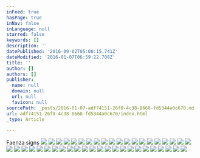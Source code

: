 ```yaml
---
inFeed: true
hasPage: true
inNav: false
inLanguage: null
starred: false
keywords: []
description: ''
datePublished: '2016-09-02T05:00:15.741Z'
dateModified: '2016-01-07T06:59:22.708Z'
title: ''
author: []
authors: []
publisher:
  name: null
  domain: null
  url: null
  favicon: null
sourcePath: _posts/2016-01-07-adf74151-26f0-4c38-8668-fd5344a0c670.md
url: adf74151-26f0-4c38-8668-fd5344a0c670/index.html
_type: Article

---
```

Faenza signs
![](https://the-grid-user-content.s3-us-west-2.amazonaws.com/fd5f7cc7-f64c-428e-b034-fadeb7f02b8c.jpg)
![](https://the-grid-user-content.s3-us-west-2.amazonaws.com/4c94ea78-bb3e-4b7a-8597-2d7b4606af8b.jpg)
![](https://the-grid-user-content.s3-us-west-2.amazonaws.com/14f30221-8564-4eb9-b28e-0d65ce546cb4.jpg)
![](https://the-grid-user-content.s3-us-west-2.amazonaws.com/e97fbcfa-3e05-413b-b22e-9d85c4dde5f3.jpg)
![](https://the-grid-user-content.s3-us-west-2.amazonaws.com/f32744da-52f6-4295-b40d-03a34dd1fc35.jpg)
![](https://the-grid-user-content.s3-us-west-2.amazonaws.com/80b694d9-3f7e-4ad9-b6b6-79e11084a976.jpg)
![](https://the-grid-user-content.s3-us-west-2.amazonaws.com/349f1dc8-3708-45fd-96cc-fb3efbb70123.jpg)
![](https://the-grid-user-content.s3-us-west-2.amazonaws.com/92e0f438-9638-4497-8b57-30d0c8578334.jpg)
![](https://the-grid-user-content.s3-us-west-2.amazonaws.com/5acb4669-1e18-4c6e-9562-1bce18b93369.jpg)
![](https://the-grid-user-content.s3-us-west-2.amazonaws.com/123f46a9-5ce7-4c72-8463-a754f3dacb75.jpg)
![](https://the-grid-user-content.s3-us-west-2.amazonaws.com/3af74b77-d3ea-48de-9f9e-bf9e2fd07f28.jpg)
![](https://the-grid-user-content.s3-us-west-2.amazonaws.com/bb9afdb1-b389-4230-9088-74ee1c0966cb.jpg)
![](https://the-grid-user-content.s3-us-west-2.amazonaws.com/ed70d14a-679a-4b78-89b3-a50f1a877beb.jpg)
![](https://the-grid-user-content.s3-us-west-2.amazonaws.com/373288be-3faf-402a-af77-f1e28660382d.jpg)
![](https://the-grid-user-content.s3-us-west-2.amazonaws.com/fb75d678-ad4f-4e19-a65b-e47ce1435ee0.jpg)
![](https://the-grid-user-content.s3-us-west-2.amazonaws.com/38be8b1f-6080-4148-bb7c-fdc37441d37f.jpg)
![](https://the-grid-user-content.s3-us-west-2.amazonaws.com/b8fb4bf7-7080-4cb2-b9c1-780887a6b476.jpg)
![](https://the-grid-user-content.s3-us-west-2.amazonaws.com/6efc66e0-6713-45f6-ae71-4ba8343660a7.jpg)
![](https://the-grid-user-content.s3-us-west-2.amazonaws.com/7c9265a5-9753-4eeb-91bd-66ddfc2047c1.jpg)
![](https://the-grid-user-content.s3-us-west-2.amazonaws.com/ae337567-a95a-43a0-8c4b-63882e4540c1.jpg)
![](https://the-grid-user-content.s3-us-west-2.amazonaws.com/b8a282dd-6169-47bd-985d-660070f24898.jpg)
![](https://the-grid-user-content.s3-us-west-2.amazonaws.com/5635c4a9-5b78-4906-918e-b4cd8f949382.jpg)
![](https://the-grid-user-content.s3-us-west-2.amazonaws.com/c8b3dfaa-2dca-4653-80b1-2a6ba6d393b7.jpg)
![](https://the-grid-user-content.s3-us-west-2.amazonaws.com/e9786cba-17d6-4cc2-b122-942ab1c8ca67.jpg)
![](https://the-grid-user-content.s3-us-west-2.amazonaws.com/3d3e76c8-90e0-4eac-88e1-ae6dfdbff01a.jpg)
![](https://the-grid-user-content.s3-us-west-2.amazonaws.com/871524d8-9efb-4919-a86f-7c0aabe99040.jpg)
![](https://the-grid-user-content.s3-us-west-2.amazonaws.com/5ee16852-3f59-4088-81bd-1178ac8b2f91.jpg)
![](https://the-grid-user-content.s3-us-west-2.amazonaws.com/24902031-7c72-4a5e-bfcb-92a09e6bde18.jpg)
![](https://the-grid-user-content.s3-us-west-2.amazonaws.com/34dbd867-5925-4754-a5c5-d856079b305a.jpg)
![](https://the-grid-user-content.s3-us-west-2.amazonaws.com/12673c51-1e5f-46e6-bf0f-3344ca150857.jpg)
![](https://the-grid-user-content.s3-us-west-2.amazonaws.com/ce362883-a33b-41c6-a7e2-8f77e0041337.jpg)
![](https://the-grid-user-content.s3-us-west-2.amazonaws.com/f185db03-a9a8-4d39-bb86-29f4bdec2a7f.jpg)
![](https://the-grid-user-content.s3-us-west-2.amazonaws.com/ffeab92a-2890-4d2b-a446-0595e9ba8eb0.jpg)
![](https://the-grid-user-content.s3-us-west-2.amazonaws.com/7e1acd0d-b01a-4275-9c54-565a4604faff.jpg)
![](https://the-grid-user-content.s3-us-west-2.amazonaws.com/3e53137b-b5b0-4568-89f7-166bf2fce325.jpg)
![](https://the-grid-user-content.s3-us-west-2.amazonaws.com/4640dae2-5c85-4cc7-8cb1-fcf64287e969.jpg)
![](https://the-grid-user-content.s3-us-west-2.amazonaws.com/131a4223-6013-4799-b0d6-cfa38d9341a3.jpg)
![](https://the-grid-user-content.s3-us-west-2.amazonaws.com/00594e5a-fc76-4ede-bbc7-7118f6df24d3.jpg)
![](https://the-grid-user-content.s3-us-west-2.amazonaws.com/27064ff9-ea26-4f08-bcdc-e20879c87433.jpg)
![](https://the-grid-user-content.s3-us-west-2.amazonaws.com/717743b4-7ff7-43e3-b670-40a6d27fc117.jpg)
![](https://the-grid-user-content.s3-us-west-2.amazonaws.com/d80c1bba-667c-45d8-b5bf-36f20cb533bf.jpg)
![](https://the-grid-user-content.s3-us-west-2.amazonaws.com/d44e1cc4-7050-43c0-8f85-0d42728d574e.jpg)
![](https://the-grid-user-content.s3-us-west-2.amazonaws.com/ee3961e6-0b50-4b7d-bd3f-735881b31a4b.jpg)
![](https://the-grid-user-content.s3-us-west-2.amazonaws.com/90fcfca0-9dae-4e45-9bb1-db2f80b80b2a.jpg)